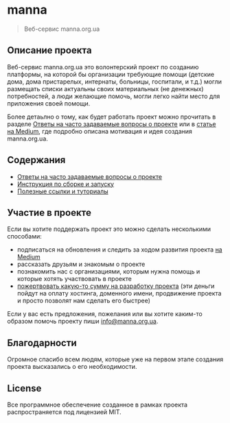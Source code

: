 # manna

> Веб-сервис manna.org.ua

## Описание проекта

Веб-сервис manna.org.ua это волонтерский проект по созданию платформы, на которой бы организации требующие помощи (детские дома, дома пристарелых, интернаты, больницы, госпитали, и т.д.) могли размещать списки актуальны своих материальных (не денежных) потребностей, а люди желающие помочь, могли легко найти место для приложения своей помощи.

Более детаьлно о тому, как будет работать проект можно прочитать в разделе [Ответы на часто задаваемые вопросы о проекте](./faq/) или в [статье на Medium](https://medium.com/@vjkosmos/manna-org-ua-%D0%B4%D0%B5%D0%BD%D1%8C-%D0%BF%D0%B5%D1%80%D0%B2%D1%8B%D0%B9-5dc559fef2f8), где подробно описана мотивация и идея создания manna.org.ua.

## Содержания

- [Ответы на часто задаваемые вопросы о проекте](./faq/)
- [Инструкция по сборке и запуску](./build/)
- [Полезные ссылки и туториалы](./links/)

## Участие в проекте

Если вы хотите поддержать проект это можно сделать несколькими способами:
- подписаться на обновления и следить за ходом развития проекта [на Medium](https://medium.com/@vjkosmos/manna-org-ua-%D0%B4%D0%B5%D0%BD%D1%8C-%D0%BF%D0%B5%D1%80%D0%B2%D1%8B%D0%B9-5dc559fef2f8)
- рассказать друзьям и знакомым о проекте
- познакомить нас с организациями, которым нужна помощь и которые хотять участвовать в проекте
- [пожертвовать какую-то сумму на разработку проекта](https://sendmoney.privatbank.ua/ru/?hash=3317180317) (эти деньги пойдут на оплату хостинга, доменного имени, продвижение проекта и просто позволят нам сделать его быстрее)

Если у вас есть предложения, пожелания или вы хотите каким-то образом помочь проекту пиши <info@manna.org.ua>.

## Благодарности

Огромное спасибо всем людям, которые уже на первом этапе создания проекта высказались о его необходимости.


## License

Все программное обеспечение созданное в рамках проекта распространяется под лицензией MIT.
